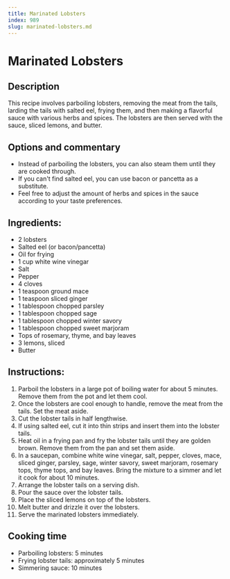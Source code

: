 ```yaml
---
title: Marinated Lobsters
index: 989
slug: marinated-lobsters.md
---
```


# Marinated Lobsters

## Description
This recipe involves parboiling lobsters, removing the meat from the tails, larding the tails with salted eel, frying them, and then making a flavorful sauce with various herbs and spices. The lobsters are then served with the sauce, sliced lemons, and butter.

## Options and commentary
- Instead of parboiling the lobsters, you can also steam them until they are cooked through.
- If you can't find salted eel, you can use bacon or pancetta as a substitute.
- Feel free to adjust the amount of herbs and spices in the sauce according to your taste preferences.

## Ingredients:
- 2 lobsters
- Salted eel (or bacon/pancetta)
- Oil for frying
- 1 cup white wine vinegar
- Salt
- Pepper
- 4 cloves
- 1 teaspoon ground mace
- 1 teaspoon sliced ginger
- 1 tablespoon chopped parsley
- 1 tablespoon chopped sage
- 1 tablespoon chopped winter savory
- 1 tablespoon chopped sweet marjoram
- Tops of rosemary, thyme, and bay leaves
- 3 lemons, sliced
- Butter

## Instructions:
1. Parboil the lobsters in a large pot of boiling water for about 5 minutes. Remove them from the pot and let them cool.
2. Once the lobsters are cool enough to handle, remove the meat from the tails. Set the meat aside.
3. Cut the lobster tails in half lengthwise.
4. If using salted eel, cut it into thin strips and insert them into the lobster tails.
5. Heat oil in a frying pan and fry the lobster tails until they are golden brown. Remove them from the pan and set them aside.
6. In a saucepan, combine white wine vinegar, salt, pepper, cloves, mace, sliced ginger, parsley, sage, winter savory, sweet marjoram, rosemary tops, thyme tops, and bay leaves. Bring the mixture to a simmer and let it cook for about 10 minutes.
7. Arrange the lobster tails on a serving dish.
8. Pour the sauce over the lobster tails.
9. Place the sliced lemons on top of the lobsters.
10. Melt butter and drizzle it over the lobsters.
11. Serve the marinated lobsters immediately.

## Cooking time
- Parboiling lobsters: 5 minutes
- Frying lobster tails: approximately 5 minutes
- Simmering sauce: 10 minutes